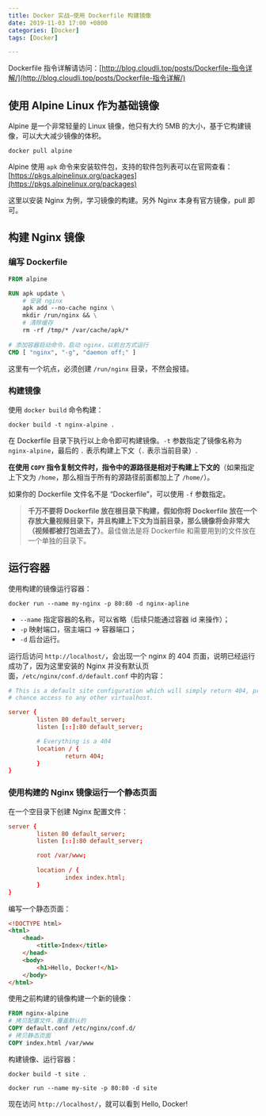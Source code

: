 ```yaml
---
title: Docker 实战—使用 Dockerfile 构建镜像
date: 2019-11-03 17:00 +0800
categories: [Docker]
tags: [Docker]

---
```


Dockerfile 指令详解请访问：[http://blog.cloudli.top/posts/Dockerfile-指令详解/](http://blog.cloudli.top/posts/Dockerfile-指令详解/)

## 使用 Alpine Linux 作为基础镜像

Alpine 是一个非常轻量的 Linux 镜像，他只有大约 5MB 的大小，基于它构建镜像，可以大大减少镜像的体积。

```shell
docker pull alpine
```

Alpine 使用 `apk` 命令来安装软件包，支持的软件包列表可以在官网查看：[https://pkgs.alpinelinux.org/packages](https://pkgs.alpinelinux.org/packages)

这里以安装 Nginx 为例，学习镜像的构建。另外 Nginx 本身有官方镜像，pull 即可。

## 构建 Nginx 镜像

### 编写 Dockerfile

```dockerfile
FROM alpine

RUN apk update \
    # 安装 nginx
    apk add --no-cache nginx \
    mkdir /run/nginx && \
    # 清除缓存
    rm -rf /tmp/* /var/cache/apk/*
    
# 添加容器启动命令，启动 nginx，以前台方式运行
CMD [ "nginx", "-g", "daemon off;" ]
```

这里有一个坑点，必须创建 `/run/nginx` 目录，不然会报错。

### 构建镜像

使用 `docker build` 命令构建：

```shell
docker build -t nginx-alpine .
```

在 Dockerfile 目录下执行以上命令即可构建镜像。`-t` 参数指定了镜像名称为 `nginx-alpine`，最后的 `.` 表示构建上下文（`.` 表示当前目录）.

**在使用 `COPY` 指令复制文件时，指令中的源路径是相对于构建上下文的**（如果指定上下文为 `/home`，那么相当于所有的源路径前面都加上了 `/home/`）。

如果你的 Dockerfile 文件名不是 “Dockerfile”，可以使用 `-f` 参数指定。

> **千万不要将 Dockerfile 放在根目录下构建，假如你将 Dockerfile 放在一个存放大量视频目录下，并且构建上下文为当前目录，那么镜像将会非常大（视频都被打包进去了）**。最佳做法是将 Dockerfile 和需要用到的文件放在一个单独的目录下。

## 运行容器

使用构建的镜像运行容器：

```shell
docker run --name my-nginx -p 80:80 -d nginx-apline
```

- `--name` 指定容器的名称，可以省略（后续只能通过容器 id 来操作）；
- `-p` 映射端口，宿主端口 -> 容器端口；
- `-d` 后台运行。

运行后访问 `http://localhost/`，会出现一个 nginx 的 404 页面，说明已经运行成功了，因为这里安装的 Nginx 并没有默认页面，`/etc/nginx/conf.d/default.conf` 中的内容：

```conf
# This is a default site configuration which will simply return 404, preventing
# chance access to any other virtualhost.

server {
        listen 80 default_server;
        listen [::]:80 default_server;

        # Everything is a 404
        location / {
                return 404;
        }
}
```

### 使用构建的 Nginx 镜像运行一个静态页面

在一个空目录下创建 Nginx 配置文件：

```conf
server {
        listen 80 default_server;
        listen [::]:80 default_server;

        root /var/www;
        
        location / {
                index index.html;
        }
}
```

编写一个静态页面：

```html
<!DOCTYPE html>
<html>
    <head>
        <title>Index</title>
    </head>
    <body>
        <h1>Hello, Docker!</h1>
    </body>
</html>
```

使用之前构建的镜像构建一个新的镜像：

```dockerfile
FROM nginx-alpine
# 拷贝配置文件，覆盖默认的
COPY default.conf /etc/nginx/conf.d/
# 拷贝静态页面
COPY index.html /var/www
```

构建镜像、运行容器：

```shell
docker build -t site .
```

```shell
docker run --name my-site -p 80:80 -d site
```

现在访问 `http://localhost/`，就可以看到 Hello, Docker!
